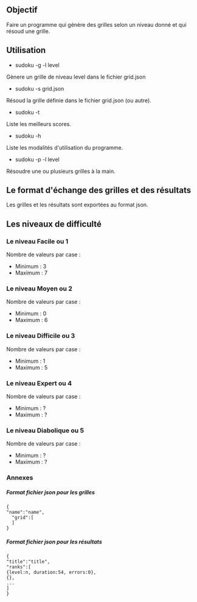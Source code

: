## Objectif

Faire un programme qui génère des grilles selon un niveau donné et qui résoud une grille.

## Utilisation

- sudoku -g -l level

Gènere un grille de niveau level dans le fichier grid.json

- sudoku -s grid.json

Résoud la grille définie dans le fichier grid.json (ou autre).

- sudoku -t

Liste les meilleurs scores.

- sudoku -h

Liste les modalités d'utilisation du programme.

- sudoku -p -l level

Résoudre une ou plusieurs grilles à la main.

## Le format d'échange des grilles et des résultats 

Les grilles et les résultats sont exportées au format json.

## Les niveaux de difficulté

### Le niveau Facile ou 1

Nombre de valeurs par case :

- Minimum : 3
- Maximum : 7
### Le niveau Moyen ou 2

Nombre de valeurs par case :

- Minimum : 0
- Maximum : 6
### Le niveau Difficile ou 3

Nombre de valeurs par case :

- Minimum : 1 
- Maximum : 5
### Le niveau Expert ou 4

Nombre de valeurs par case :

- Minimum : ?
- Maximum : ?

### Le niveau Diabolique ou 5

Nombre de valeurs par case :

- Minimum : ?
- Maximum : ?

### Annexes 
##### Format fichier json pour les grilles 
```
{
"name":"name",
  "grid":[
  ]
}
```
##### Format fichier json pour les résultats
```
{
"title":"title",
"ranks":[
{level:n, duration:54, errors:0},
{},
...
]
}
```



